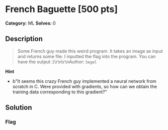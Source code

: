 # French Baguette [500 pts]

**Category:** ML
**Solves:** 0

## Description
>Some French guy made this weird program. It takes an image as input and returns some file. I inputted the flag into the program. You can have the output :)\r\n\r\nAuthor: `Segal`

**Hint**
* b"It seems this crazy French guy implemented a neural network from scratch in C. Were provided with gradients, so how can we obtain the training data corresponding to this gradient?"

## Solution

### Flag

